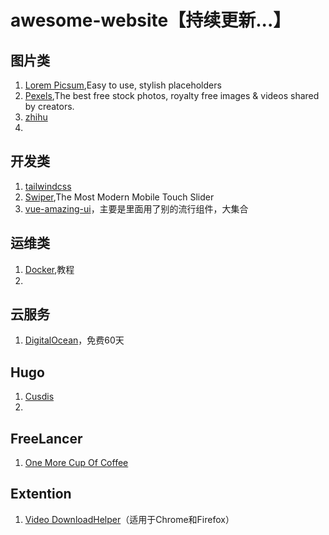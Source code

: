 # awesome-website【持续更新...】

## 图片类
1. [Lorem Picsum](https://picsum.photos/),Easy to use, stylish placeholders
2. [Pexels](https://www.pexels.com/),The best free stock photos, royalty free images & videos shared by creators.
3. [zhihu](https://www.zhihu.com/question/21757507)
4. 

## 开发类
1. [tailwindcss](https://www.tailwindcss.cn/)
2. [Swiper](https://swiperjs.com/),The Most Modern Mobile Touch Slider
3. [vue-amazing-ui](https://themusecatcher.github.io/vue-amazing-ui/guide/features.html)，主要是里面用了别的流行组件，大集合

## 运维类
1. [Docker](https://yeasy.gitbook.io/docker_practice),教程
2. 
## 云服务
1. [DigitalOcean](https://www.digitalocean.com/)，免费60天

## Hugo
1. [Cusdis](https://cusdis.com/)
2. 
## FreeLancer
1. [One More Cup Of Coffee](https://onemorecupof-coffee.com/)

## Extention
1. [Video DownloadHelper](https://www.downloadhelper.net)（适用于Chrome和Firefox）
